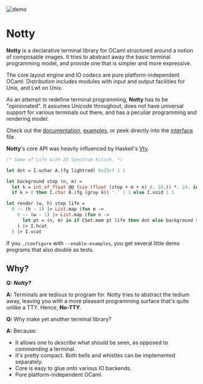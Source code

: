 ![demo]

# Notty

**Notty** is a declarative terminal library for OCaml structured around a notion
of composable images. It tries to abstract away the basic terminal programming
model, and provide one that is simpler and more expressive.

The core layout engine and IO codecs are pure platform-independent OCaml.
Distribution includes modules with input and output facilities for Unix, and Lwt
on Unix.

As an attempt to redefine terminal programming, **Notty** has to be
"opinionated". It assumes Unicode throughout, does not have universal support
for various terminals out there, and has a peculiar programming and rendering
model.

Check out the [documentation], [examples], or peek directly into the [interface]
file.

**Notty**'s core API was heavily influenced by Haskell's [Vty][vty].

```OCaml
(* Game of Life with ZX Spectrum kitsch. *)

let dot = I.uchar A.(fg lightred) 0x25cf 1 1

let background step (n, m) =
  let k = int_of_float @@ (sin (float (step + m + n) /. 10.)) *. 24. in
  if k > 0 then I.char A.(fg (gray k)) '.' 1 1 else I.void 1 1

let render (w, h) step life =
  0 -- (h - 1) |> List.map (fun m ->
    0 -- (w - 1) |> List.map (fun n ->
      let pt = (n, m) in if CSet.mem pt life then dot else background step pt
    ) |> I.hcat
  ) |> I.vcat
```

If you `./configure` with `--enable-examples`, you get several little demo
programs that also double as tests.

[documentation]: https://pqwy.github.io/notty
[examples]: http://pqwy.github.io/notty/Notty.html#examples
[interface]: https://github.com/pqwy/notty/blob/master/src/notty.mli
[vty]: https://hackage.haskell.org/package/vty
[demo]: https://raw.githubusercontent.com/pqwy/notty/blob/images/demo.gif

## Why?

**Q:**
**_Notty?_**

**A:**
Terminals are tedious to program for. Notty tries to abstract the tedium away,
leaving you with a more pleasant programming surface that's quite unlike a TTY.
Hence, **No-TTY**.

**Q:**
Why make yet another terminal library?

**A:**
Because:
  * It allows one to *describe* what should be seen, as opposed to *commanding*
    a terminal.
  * It's pretty compact. Both bells and whistles can be implemented separately.
  * Core is easy to glue onto various IO backends.
  * Pure platform-independent OCaml.
